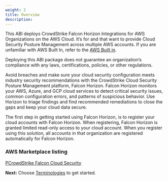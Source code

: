 ```yaml
---
weight: 2
title: Overview
description: 
---
```



This ABI deploys CrowdStrike Falcon Horizon Integrations for AWS Organizations on the AWS Cloud. It’s for <persona-1> and <persona-2> that want to provide Cloud Security Posture Management across multiple AWS accounts. If you are unfamiliar with AWS Built In, refer to the [AWS Built in](https://aws.amazon.com/builtin).

Deploying this ABI package does not guarantee an organization’s compliance with any laws, certifications, policies, or other regulations.

Avoid breaches and make sure your cloud security configuration meets industry security recommendations with the CrowdStrike Cloud Security Posture Management platform, Falcon Horizon. Falcon Horizon monitors your AWS, Azure, and GCP cloud services to detect critical security issues, common configuration errors, and patterns of suspicious behavior. Use Horizon to triage findings and find recommended remediations to close the gaps and keep your cloud data secure.

The first step in getting started using Falcon Horizon, is to register your cloud accounts with Falcon Horizon. When registering, Falcon Horizon is granted limited read-only access to your cloud account.  When you register using this solution, all accounts in that organization are registered automatically for Falcon Horizon.

### AWS Marketplace listing

[PCrowdStrike Falcon Cloud Security](https://aws.amazon.com/marketplace/pp/prodview-l6ti2ml2i2g6y?ref_=esp&feature_=FeaturedProducts)

**Next:** Choose [Terminologies](/terminologies/index.html) to get started.
